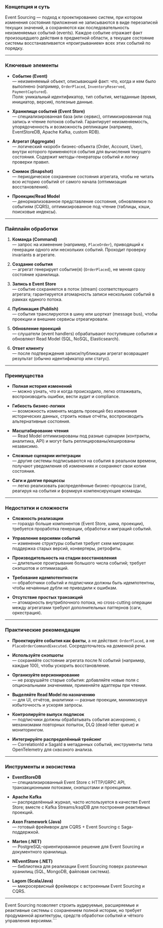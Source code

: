 ### Концепция и суть  
Event Sourcing — подход к проектированию систем, при котором изменения состояния приложения не записываются в виде перезаписей текущих значений, а сохраняются как последовательность неизменяемых событий (events). Каждое событие отражает факт произошедшего действия в предметной области, а текущее состояние системы восстанавливается «проигрыванием» всех этих событий по порядку.

---

### Ключевые элементы

- **Событие (Event)**  
  — неизменяемый объект, описывающий факт: что, когда и кем было выполнено (например, `OrderPlaced`, `InventoryReserved`, `PaymentCaptured`).  
  Поля: уникальный идентификатор, тип события, метаданные (время, инициатор, версия), полезные данные.

- **Хранилище событий (Event Store)**  
  — специализированная база (или сервис), оптимизированная под запись и чтение потоков событий. Гарантирует неизменяемость, упорядоченность и возможность репликации (например, EventStoreDB, Apache Kafka, custom RDB).

- **Агрегат (Aggregate)**  
  — логический «короб» бизнес-объекта (Order, Account, User), внутри которого применяются события для вычисления текущего состояния. Содержит методы-генераторы событий и логику проверки правил.

- **Снимок (Snapshot)**  
  — периодическое сохранение состояния агрегата, чтобы не читать всю историю событий от самого начала (оптимизация восстановления).

- **Проекции/Read Model**  
  — денормализованное представление состояния, обновляемое по событиям (CQRS), оптимизированное под чтение (таблицы, кэши, поисковые индексы).

---

### Пайплайн обработки

1. **Команда (Command)**  
   — запрос на изменение (например, `PlaceOrder`), приводящий к генерации одного или нескольких событий. Проходит проверку invariants в агрегате.

2. **Создание события**  
   — агрегат генерирует событие(я) (`OrderPlaced`), не меняя сразу состояние хранилища.

3. **Запись в Event Store**  
   — событие сохраняется в поток (stream) соответствующего агрегата; гарантируется атомарность записи нескольких событий в рамках единого потока.

4. **Публикация (Publish)**  
   — события транслируются в шину или шорткат (message bus), чтобы проекции и внешние сервисы отреагировали.

5. **Обновление проекций**  
   — слушатели (event handlers) обрабатывают поступившие события и обновляют Read Model (SQL, NoSQL, Elasticsearch).

6. **Ответ клиенту**  
   — после подтверждения записи/публикации агрегат возвращает результат (обычно идентификатор или статус).

---

### Преимущества

- **Полная история изменений**  
  — можно узнать, что и когда происходило, легко отлаживать, воспроизводить ошибки, вести аудит и compliance.

- **Гибкость бизнес-логики**  
  — возможность изменять модель проекций без изменения исторических данных, строить новые отчёты, воспроизводить альтернативные состояния.

- **Масштабирование чтения**  
  — Read Model оптимизированы под разные сценарии (контракты, аналитика, API) и могут быть реплицированы/кешированы независимо.

- **Сложные сценарии интеграции**  
  — другие системы подписываются на события в реальном времени, получают уведомления об изменениях и сохраняют свои копии состояния.

- **Саги и долгие процессы**  
  — легко реализовать распределённые бизнес-процессы (саги), реагируя на события и формируя компенсирующие команды.

---

### Недостатки и сложности

- **Сложность реализации**  
  — гораздо больше компонентов (Event Store, шина, проекции), требуется проработка генерации, обработки и миграций событий.

- **Управление версиями событий**  
  — изменение структуры события требует схем миграции: поддержка старых версий, конвертеры, ретрофиты.

- **Производительность на стадии восстановления**  
  — длительное проигрывание большого числа событий; требует снэпшотов и оптимизаций.

- **Требование идемпотентности**  
  — обработчики событий и подписчики должны быть идемпотентны, чтобы нечаянные дубли не приводили к ошибкам.

- **Отсутствие простых транзакций**  
  — атомарность внутриблочного потока, но cross-cutting операции между агрегатами требуют дополнительных паттернов (саги, оркестрация).

---

### Практические рекомендации

- **Проектируйте события как факты**, а не действия: `OrderPlaced`, а не `PlaceOrderCommandExecuted`. Сосредоточьтесь на доменной речи.

- **Используйте снэпшоты**  
  — сохраняйте состояние агрегата после N событий (например, каждые 100), чтобы ускорить восстановление.

- **Организуйте версионирование**  
  — не разрушайте старые события: добавляйте новые поля с опциональными значениями, применяйте адаптеры при чтении.

- **Выделяйте Read Model по назначению**  
  — для UI, отчётов, аналитики — разные проекции, минимизируя избыточность и ускоряя запросы.

- **Контролируйте выпуск подписок**  
  — подписчики должны обрабатывать события асинхронно, с механизмами повторных попыток, DLQ (dead-letter queue) и мониторингом.

- **Интегрируйте распределённый трейсинг**  
  — CorrelationId и SagaId в метаданных событий, инструменты типа OpenTelemetry для сквозного анализа.

---

### Инструменты и экосистема

- **EventStoreDB**  
  — специализированный Event Store с HTTP/GRPC API, транзакционными потоками, снэпшотами и проекциями.

- **Apache Kafka**  
  — распределённый журнал, часто используется в качестве Event Store; вместе с Kafka Streams/ksqlDB для построения реактивных проекций.

- **Axon Framework (Java)**  
  — готовый фреймворк для CQRS + Event Sourcing с Saga-поддержкой.

- **Marten (.NET)**  
  — PostgreSQL-ориентированное решение для Event Sourcing и документного хранилища.

- **NEventStore (.NET)**  
  — библиотека для реализации Event Sourcing поверх различных хранилищ (SQL, MongoDB, файловая система).

- **Lagom (Scala/Java)**  
  — микросервисный фреймворк с встроенным Event Sourcing и CQRS.

---

Event Sourcing позволяет строить аудируемые, расширяемые и реактивные системы с сохранением полной истории, но требует продуманной архитектуры, средств обработки событий и чёткого управления версиями.```
